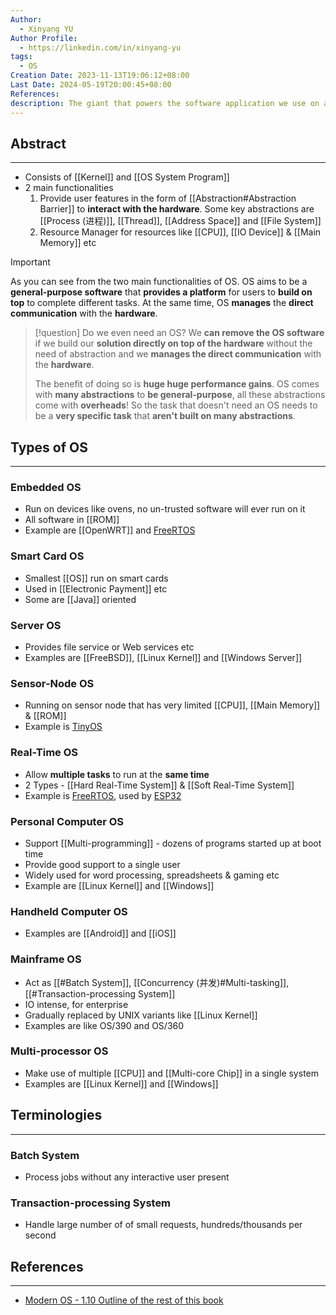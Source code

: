 ```yaml
---
Author:
  - Xinyang YU
Author Profile:
  - https://linkedin.com/in/xinyang-yu
tags:
  - OS
Creation Date: 2023-11-13T19:06:12+08:00
Last Date: 2024-05-19T20:00:45+08:00
References: 
description: The giant that powers the software application we use on a daily basis!
---
```

## Abstract
---
- Consists of [[Kernel]] and [[OS System Program]]
- 2 main functionalities
	1. Provide user features in the form of [[Abstraction#Abstraction Barrier]] to **interact with the hardware**. Some key abstractions are [[Process (进程)]], [[Thread]], [[Address Space]] and [[File System]]
	2. Resource Manager for resources like [[CPU]], [[IO Device]] & [[Main Memory]] etc

>[!important]
> As you can see from the two main functionalities of OS. OS aims to be a **general-purpose software** that **provides a platform** for users to **build on top** to complete different tasks. At the same time, OS **manages** the **direct communication** with the **hardware**.


>[!question] Do we even need an OS?
> We **can remove the OS software** if we build our **solution directly on top of the hardware** without the need of abstraction and  we **manages the direct communication** with the **hardware**. 
> 
> The benefit of doing so is **huge huge performance gains**. OS comes with **many abstractions** to **be general-purpose**, all these abstractions come with **overheads**! So the task that doesn't need an OS needs to be a **very specific task** that **aren't built on many abstractions**.


## Types of OS
---
### Embedded OS
- Run on devices like ovens, no un-trusted software will ever run on it
- All software in [[ROM]]
- Example are [[OpenWRT]] and [FreeRTOS](https://www.freertos.org/index.html)

### Smart Card OS
- Smallest [[OS]] run on smart cards
- Used in [[Electronic Payment]] etc
- Some are [[Java]] oriented 

### Server OS
- Provides file service or Web services etc
- Examples are [[FreeBSD]], [[Linux Kernel]] and [[Windows Server]]

### Sensor-Node OS
- Running on sensor node that has very limited [[CPU]], [[Main Memory]] & [[ROM]]
- Example is [TinyOS](https://en.wikipedia.org/wiki/TinyOS)

### Real-Time OS
- Allow **multiple tasks** to run at the **same time**
- 2 Types - [[Hard Real-Time System]] & [[Soft Real-Time System]]
- Example is [FreeRTOS](https://www.freertos.org/index.html), used by [ESP32](https://en.wikipedia.org/wiki/ESP32)

### Personal Computer OS
- Support [[Multi-programming]] - dozens of programs started up at boot time
- Provide good support to a single user
- Widely used for word processing, spreadsheets & gaming etc
- Example are [[Linux Kernel]] and [[Windows]]

### Handheld Computer OS
- Examples are [[Android]] and [[iOS]]

### Mainframe OS
- Act as [[#Batch System]], [[Concurrency (并发)#Multi-tasking]], [[#Transaction-processing System]]
- IO intense, for enterprise
- Gradually replaced by UNIX variants like [[Linux Kernel]]
- Examples are like OS/390 and OS/360

### Multi-processor OS
- Make use of multiple [[CPU]] and [[Multi-core Chip]] in a single system
- Examples are [[Linux Kernel]] and [[Windows]]


## Terminologies
---
### Batch System
- Process jobs without any interactive user present
### Transaction-processing System
- Handle large number of of small requests, hundreds/thousands per second


## References
---
- [Modern OS - 1.10 Outline of the rest of this book](https://csc-knu.github.io/sys-prog/books/Andrew%20S.%20Tanenbaum%20-%20Modern%20Operating%20Systems.pdf)